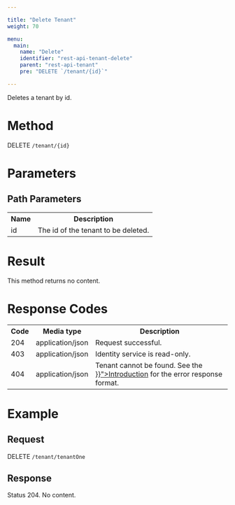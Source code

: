 ```yaml
---

title: "Delete Tenant"
weight: 70

menu:
  main:
    name: "Delete"
    identifier: "rest-api-tenant-delete"
    parent: "rest-api-tenant"
    pre: "DELETE `/tenant/{id}`"

---
```



Deletes a tenant by id.


# Method

DELETE `/tenant/{id}`


# Parameters

## Path Parameters

<table class="table table-striped">
  <tr>
    <th>Name</th>
    <th>Description</th>
  </tr>
  <tr>
    <td>id</td>
    <td>The id of the tenant to be deleted.</td>
  </tr>
</table>


# Result

This method returns no content.


# Response Codes

<table class="table table-striped">
  <tr>
    <th>Code</th>
    <th>Media type</th>
    <th>Description</th>
  </tr>
  <tr>
    <td>204</td>
    <td>application/json</td>
    <td>Request successful.</td>
  </tr>
  <tr>
    <td>403</td>
    <td>application/json</td>
    <td>Identity service is read-only.</td>
  </tr>
  <tr>
    <td>404</td>
    <td>application/json</td>
    <td>Tenant cannot be found. See the <a href="../../reference/rest/overview/_index.md#error-handling" >}}">Introduction</a> for the error response format.</td>
  </tr>
</table>


# Example

## Request

DELETE `/tenant/tenantOne`

## Response

Status 204. No content.
